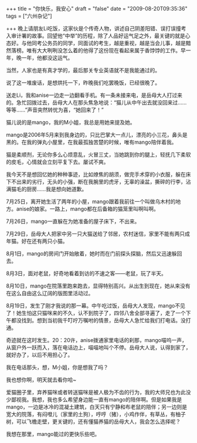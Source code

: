+++
title = "你快乐，我安心"
draft = "false"
date = "2009-08-20T09:35:36"
tags = ["六州杂记"]


+++
晚上请朋友Li吃饭，这家伙是个传奇人物，讲述自己阴差阳错、误打误撞考入审计署的故事。回望他“中举”的历程，除了人品好运气足之外，最关键的就是心态好。与他同考公务员的同学，同面试的考生，越是重视，越是当会儿事，越是黯然落榜。唯有大大咧咧没怎么着的他得了这份现在看起来属于香饽饽的工作。早一年，晚一年，他都没这运气。
  
当然，人家也是有真才学的，最后那关专业英语就不是我能通过的。
  
说了这一堆废话，是想烘托一下，昨晚我们吃罢晚饭，已经很晚了。
  
送走Li，我和anise一边走一边翻看手机。有一条未接来电，是岳母大人打过来的。急忙回拨过去，岳母大人在那头焦急地说：“猫儿从中午出去就没回来过……等等……”声音突然转忧为喜，“她回来了！”
  
猫儿说的是mango，我的M小姐，我总是用她来提及她。
  
mango是2006年5月来到我身边的，只比巴掌大一点儿，漂亮的小三花，鼻头是黑的。在我的弹丸小屋里，在我最孤独苦楚的时候，唯有mango陪伴着我。
  
猫是柔顺剂，无论你多么心烦意乱，火冒三丈，当她跳到你的腿上，轻抚几下柔软的皮毛，心情就会立刻平复下去。屡试不爽。
  
我今天不是想回忆她的种种事迹，比如燎焦的胡须，做完手术穿的小衣服，躲在床下不出来的劣行，无头的小强，断在我腕里的虎牙，无辜的澡盆，撕碎的行李，沾满猫毛的厨房……我是想向她道歉。
  
7月25日，离开她生活了两年的小屋，mango跟着我前往一个叫做乌木村的地方。anise的娘家。一路上，mango都在后备箱的猫笼里叫啊叫啊。
  
7月26日，mango一直躲在为她准备的屋子床下，不出来。
  
7月29日，岳母大人把家中另一只大猫送给了邻居，农村迷信，家里不能有两只成年猫。好在还有两只小猫。
  
8月1日，mango的房间门开始敞着，她时而在门前探头探脑，然后又迅速躲回去。
  
8月3日，面对老鼠，好奇地看着到访的不速之客——老鼠，玩了半天。
  
8月10日，mango在院落里跑来跑去，显得特别高兴。从出生到现在，她从来没有在这么自由这么辽阔的版图里活动过。
  
8月19日，发生了刚才我说的那一幕。中午吃过饭，岳母大人发现，mango不见了！她生怕这只猫咪来的不久，认不到院子了，四邻八舍全部寻遍了，走了一个下午都没找到。想到当初我千叮咛万嘱咐的情景，岳母大人急忙给我们打电话。没打通。
  
奇迹就在这时发生。20：20许，anise拨通家里电话的刹那，mango喵呜一声，从窗户外一跃而入，落在电话边上，喵喵地叫个不停。岳母大人说，认得到家了，就好办了，以后不用担心了。
  
我在电话那头，想，M小姐，你是想我了吗？
  
我也想你啊，明天就去看你哈~
  
爱猫圈子里，弃养猫咪或者转送猫咪是被人极为不齿的行为，我的大师兄也为此没少鄙视我。我想，我也多么希望身边能一直有mango的陪伴啊。但是如果我是mango，一边是冰冷的混凝土建筑，白天只有宁静和布老鼠的陪伴；另一边则是宽大的院落，有闷噔儿（家里的土狗），哼哼（猪），小鸡作伴，有草丛，有柚子树，可以飞檐走壁，更关键的，还有懂猫养猫的岳母大人，我会怎么选择呢？
  
我想在那里，mango能过的更快乐些吧。